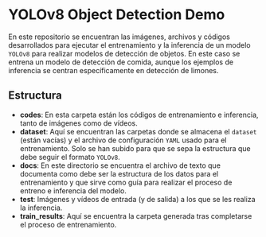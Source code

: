 # YOLOv8 Object Detection Demo
En este repositorio se encuentran las imágenes, archivos y códigos desarrollados para ejecutar el entrenamiento y la inferencia de un modelo `YOLOv8` para realizar modelos de detección de objetos. En este caso se entrena un modelo de detección de comida, aunque los ejemplos de inferencia se centran específicamente en detección de limones.

## Estructura

- **codes**: En esta carpeta están los códigos de entrenamiento e inferencia, tanto de imágenes como de vídeos.
- **dataset**: Aquí se encuentran las carpetas donde se almacena el `dataset` (están vacías) y el archivo de configuración `YAML` usado para el entrenamiento. Solo se han subido para que se sepa la estructura que debe seguir el formato `YOLOv8`.
- **docs**: En este directorio se encuentra el archivo de texto que documenta como debe ser la estructura de los datos para el entrenamiento y que sirve como guía para realizar el proceso de entreno e inferencia del modelo.
- **test**: Imágenes y vídeos de entrada (y de salida) a los que se les realiza la inferencia.
- **train_results**: Aquí se encuentra la carpeta generada tras completarse el proceso de entrenamiento.